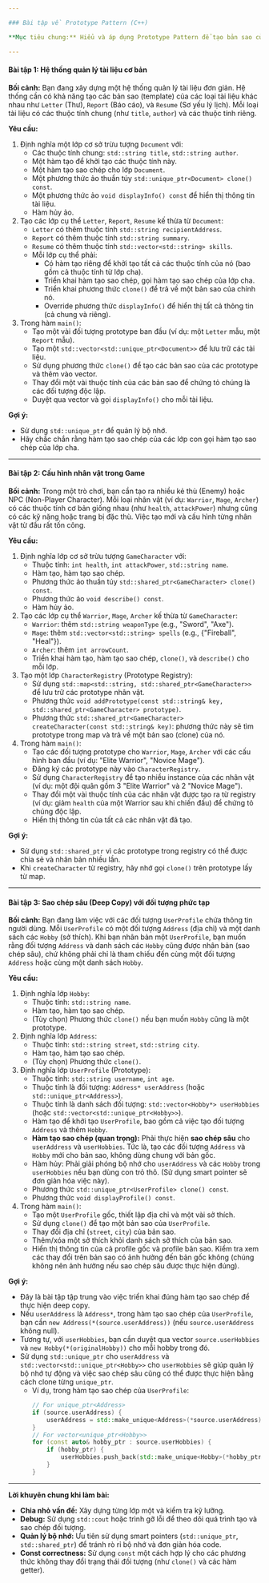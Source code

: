 ```yaml
---

### Bài tập về Prototype Pattern (C++)

**Mục tiêu chung:** Hiểu và áp dụng Prototype Pattern để tạo bản sao của các đối tượng mà không cần phụ thuộc vào lớp cụ thể của chúng, đồng thời luyện tập với các khái niệm như kế thừa, đa hình, hàm tạo sao chép và quản lý bộ nhớ (sử dụng smart pointers).

---
```


#### Bài tập 1: Hệ thống quản lý tài liệu cơ bản

**Bối cảnh:**
Bạn đang xây dựng một hệ thống quản lý tài liệu đơn giản. Hệ thống cần có khả năng tạo các bản sao (template) của các loại tài liệu khác nhau như `Letter` (Thư), `Report` (Báo cáo), và `Resume` (Sơ yếu lý lịch). Mỗi loại tài liệu có các thuộc tính chung (như `title`, `author`) và các thuộc tính riêng.

**Yêu cầu:**

1.  Định nghĩa một lớp cơ sở trừu tượng `Document` với:
    *   Các thuộc tính chung: `std::string title`, `std::string author`.
    *   Một hàm tạo để khởi tạo các thuộc tính này.
    *   Một hàm tạo sao chép cho lớp `Document`.
    *   Một phương thức ảo thuần túy `std::unique_ptr<Document> clone() const`.
    *   Một phương thức ảo `void displayInfo() const` để hiển thị thông tin tài liệu.
    *   Hàm hủy ảo.
2.  Tạo các lớp cụ thể `Letter`, `Report`, `Resume` kế thừa từ `Document`:
    *   `Letter` có thêm thuộc tính `std::string recipientAddress`.
    *   `Report` có thêm thuộc tính `std::string summary`.
    *   `Resume` có thêm thuộc tính `std::vector<std::string> skills`.
    *   Mỗi lớp cụ thể phải:
        *   Có hàm tạo riêng để khởi tạo tất cả các thuộc tính của nó (bao gồm cả thuộc tính từ lớp cha).
        *   Triển khai hàm tạo sao chép, gọi hàm tạo sao chép của lớp cha.
        *   Triển khai phương thức `clone()` để trả về một bản sao của chính nó.
        *   Override phương thức `displayInfo()` để hiển thị tất cả thông tin (cả chung và riêng).
3.  Trong hàm `main()`:
    *   Tạo một vài đối tượng prototype ban đầu (ví dụ: một `Letter` mẫu, một `Report` mẫu).
    *   Tạo một `std::vector<std::unique_ptr<Document>>` để lưu trữ các tài liệu.
    *   Sử dụng phương thức `clone()` để tạo các bản sao của các prototype và thêm vào vector.
    *   Thay đổi một vài thuộc tính của các bản sao để chứng tỏ chúng là các đối tượng độc lập.
    *   Duyệt qua vector và gọi `displayInfo()` cho mỗi tài liệu.

**Gợi ý:**
*   Sử dụng `std::unique_ptr` để quản lý bộ nhớ.
*   Hãy chắc chắn rằng hàm tạo sao chép của các lớp con gọi hàm tạo sao chép của lớp cha.

---

#### Bài tập 2: Cấu hình nhân vật trong Game

**Bối cảnh:**
Trong một trò chơi, bạn cần tạo ra nhiều kẻ thù (Enemy) hoặc NPC (Non-Player Character). Mỗi loại nhân vật (ví dụ: `Warrior`, `Mage`, `Archer`) có các thuộc tính cơ bản giống nhau (như `health`, `attackPower`) nhưng cũng có các kỹ năng hoặc trang bị đặc thù. Việc tạo mới và cấu hình từng nhân vật từ đầu rất tốn công.

**Yêu cầu:**

1.  Định nghĩa lớp cơ sở trừu tượng `GameCharacter` với:
    *   Thuộc tính: `int health`, `int attackPower`, `std::string name`.
    *   Hàm tạo, hàm tạo sao chép.
    *   Phương thức ảo thuần túy `std::shared_ptr<GameCharacter> clone() const`.
    *   Phương thức ảo `void describe() const`.
    *   Hàm hủy ảo.
2.  Tạo các lớp cụ thể `Warrior`, `Mage`, `Archer` kế thừa từ `GameCharacter`:
    *   `Warrior`: thêm `std::string weaponType` (e.g., "Sword", "Axe").
    *   `Mage`: thêm `std::vector<std::string> spells` (e.g., {"Fireball", "Heal"}).
    *   `Archer`: thêm `int arrowCount`.
    *   Triển khai hàm tạo, hàm tạo sao chép, `clone()`, và `describe()` cho mỗi lớp.
3.  Tạo một lớp `CharacterRegistry` (Prototype Registry):
    *   Sử dụng `std::map<std::string, std::shared_ptr<GameCharacter>>` để lưu trữ các prototype nhân vật.
    *   Phương thức `void addPrototype(const std::string& key, std::shared_ptr<GameCharacter> prototype)`.
    *   Phương thức `std::shared_ptr<GameCharacter> createCharacter(const std::string& key)`: phương thức này sẽ tìm prototype trong map và trả về một bản sao (clone) của nó.
4.  Trong hàm `main()`:
    *   Tạo các đối tượng prototype cho `Warrior`, `Mage`, `Archer` với các cấu hình ban đầu (ví dụ: "Elite Warrior", "Novice Mage").
    *   Đăng ký các prototype này vào `CharacterRegistry`.
    *   Sử dụng `CharacterRegistry` để tạo nhiều instance của các nhân vật (ví dụ: một đội quân gồm 3 "Elite Warrior" và 2 "Novice Mage").
    *   Thay đổi một vài thuộc tính của các nhân vật được tạo ra từ registry (ví dụ: giảm `health` của một Warrior sau khi chiến đấu) để chứng tỏ chúng độc lập.
    *   Hiển thị thông tin của tất cả các nhân vật đã tạo.

**Gợi ý:**
*   Sử dụng `std::shared_ptr` vì các prototype trong registry có thể được chia sẻ và nhân bản nhiều lần.
*   Khi `createCharacter` từ registry, hãy nhớ gọi `clone()` trên prototype lấy từ map.

---

#### Bài tập 3: Sao chép sâu (Deep Copy) với đối tượng phức tạp

**Bối cảnh:**
Bạn đang làm việc với các đối tượng `UserProfile` chứa thông tin người dùng. Mỗi `UserProfile` có một đối tượng `Address` (địa chỉ) và một danh sách các `Hobby` (sở thích). Khi bạn nhân bản một `UserProfile`, bạn muốn rằng đối tượng `Address` và danh sách các `Hobby` cũng được nhân bản (sao chép sâu), chứ không phải chỉ là tham chiếu đến cùng một đối tượng `Address` hoặc cùng một danh sách `Hobby`.

**Yêu cầu:**

1.  Định nghĩa lớp `Hobby`:
    *   Thuộc tính: `std::string name`.
    *   Hàm tạo, hàm tạo sao chép.
    *   (Tùy chọn) Phương thức `clone()` nếu bạn muốn `Hobby` cũng là một prototype.
2.  Định nghĩa lớp `Address`:
    *   Thuộc tính: `std::string street`, `std::string city`.
    *   Hàm tạo, hàm tạo sao chép.
    *   (Tùy chọn) Phương thức `clone()`.
3.  Định nghĩa lớp `UserProfile` (Prototype):
    *   Thuộc tính: `std::string username`, `int age`.
    *   Thuộc tính là đối tượng: `Address* userAddress` (hoặc `std::unique_ptr<Address>`).
    *   Thuộc tính là danh sách đối tượng: `std::vector<Hobby*> userHobbies` (hoặc `std::vector<std::unique_ptr<Hobby>>`).
    *   Hàm tạo để khởi tạo `UserProfile`, bao gồm cả việc tạo đối tượng `Address` và thêm `Hobby`.
    *   **Hàm tạo sao chép (quan trọng):** Phải thực hiện **sao chép sâu** cho `userAddress` và `userHobbies`. Tức là, tạo các đối tượng `Address` và `Hobby` mới cho bản sao, không dùng chung với bản gốc.
    *   Hàm hủy: Phải giải phóng bộ nhớ cho `userAddress` và các `Hobby` trong `userHobbies` nếu bạn dùng con trỏ thô. (Sử dụng smart pointer sẽ đơn giản hóa việc này).
    *   Phương thức `std::unique_ptr<UserProfile> clone() const`.
    *   Phương thức `void displayProfile() const`.
4.  Trong hàm `main()`:
    *   Tạo một `UserProfile` gốc, thiết lập địa chỉ và một vài sở thích.
    *   Sử dụng `clone()` để tạo một bản sao của `UserProfile`.
    *   Thay đổi địa chỉ (`street`, `city`) của bản sao.
    *   Thêm/xóa một sở thích khỏi danh sách sở thích của bản sao.
    *   Hiển thị thông tin của cả profile gốc và profile bản sao. Kiểm tra xem các thay đổi trên bản sao có ảnh hưởng đến bản gốc không (chúng không nên ảnh hưởng nếu sao chép sâu được thực hiện đúng).

**Gợi ý:**
*   Đây là bài tập tập trung vào việc triển khai đúng hàm tạo sao chép để thực hiện deep copy.
*   Nếu `userAddress` là `Address*`, trong hàm tạo sao chép của `UserProfile`, bạn cần `new Address(*(source.userAddress))` (nếu `source.userAddress` không null).
*   Tương tự, với `userHobbies`, bạn cần duyệt qua vector `source.userHobbies` và `new Hobby(*(originalHobby))` cho mỗi hobby trong đó.
*   Sử dụng `std::unique_ptr` cho `userAddress` và `std::vector<std::unique_ptr<Hobby>>` cho `userHobbies` sẽ giúp quản lý bộ nhớ tự động và việc sao chép sâu cũng có thể được thực hiện bằng cách clone từng `unique_ptr`.
    *   Ví dụ, trong hàm tạo sao chép của `UserProfile`:
        ```cpp
        // For unique_ptr<Address>
        if (source.userAddress) {
            userAddress = std::make_unique<Address>(*source.userAddress); // Hoặc source.userAddress->clone() nếu Address là prototype
        }
        // For vector<unique_ptr<Hobby>>
        for (const auto& hobby_ptr : source.userHobbies) {
            if (hobby_ptr) {
                userHobbies.push_back(std::make_unique<Hobby>(*hobby_ptr)); // Hoặc hobby_ptr->clone()
            }
        }
        ```

---

**Lời khuyên chung khi làm bài:**

*   **Chia nhỏ vấn đề:** Xây dựng từng lớp một và kiểm tra kỹ lưỡng.
*   **Debug:** Sử dụng `std::cout` hoặc trình gỡ lỗi để theo dõi quá trình tạo và sao chép đối tượng.
*   **Quản lý bộ nhớ:** Ưu tiên sử dụng smart pointers (`std::unique_ptr`, `std::shared_ptr`) để tránh rò rỉ bộ nhớ và đơn giản hóa code.
*   **Const correctness:** Sử dụng `const` một cách hợp lý cho các phương thức không thay đổi trạng thái đối tượng (như `clone()` và các hàm getter).